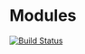 # Modules

[![Build Status](https://travis-ci.org/herrlock/Modules.svg?branch=master)](https://travis-ci.org/herrlock/Modules)
